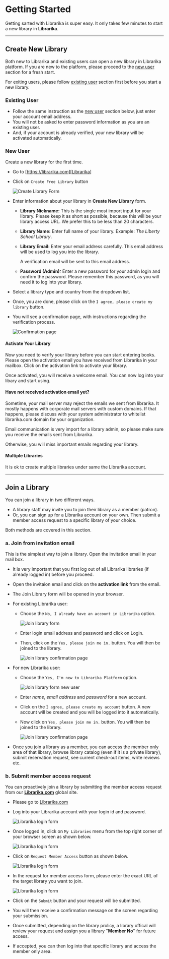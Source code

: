 # Getting Started

Getting sarted with Librarika is super easy. It only takes few minutes to start 
a new library in **Librarika**.

---

## Create New Library

Both new to Librarika and existing users can open a new library in Librarika platform. If you are new to the platform, please proceed to the [new user](#new-user) section for a fresh start. 

For exiting users, please follow [existing user](#existing-user) section first before you start a new library. 

### Existing User

* Follow the same instruction as the [new user](#new-user) section below, just enter your account email address.
* You will not be asked to enter password information as you are an existing user.
* And, if your account is already verified, your new library will be activated automatically. 

### New User

Create a new library for the first time.

* Go to [https://librarika.com][Librarika]
* Click on `Create Free Library` button 

	![Create Library Form](img/create-library-form.png)

* Enter information about your library in **Create New Library** form.
	*	**Library Nickname:**
	This is the single most import input for your library. Please keep it as short as possible, because this will be your library access URL. We prefer this to be less than 20 characters.

	*	**Library Name:**
	Enter full name of your library. Example: _The Liberty School Library_.
	
	*	**Library Email:**
	Enter your email address carefully. This email address will be used to log you into the library. 

		A verification email will be sent to this email address.

	*	**Password (Admin):**
	Enter a new password for your admin login and confirm the password. Please remember this password, as you will need it to log into your library.

* Select a library type and country from the dropdown list.
* Once, you are done, please click on the `I agree, please create my library` button.
* You will see a confirmation page, with instructions regarding the verification process.

	![Confirmation page](img/activate-library-page.png)

#### Activate Your Library

Now you need to verify your library before you can start entering books. Please open the activation email you have received from Librarika in your mailbox. Click on the activation link to activate your library.

Once activated, you will receive a welcome email. You can now log into your libary and start using.

#### Have not received activation email yet?

Sometime, your mail server may reject the emails we sent from librarika. It mostly happens with corporate mail servers with custom domains. If that happens, please discuss with your system administrator to whitelist librarika.com domain for your organization.

Email communication is very import for a library admin, so please make sure you receive the emails sent from Librarika. 

Otherwise, you will miss important emails regarding your library.


#### Multiple Libraries

It is ok to create multiple libraries under same the Librarika account.

---

## Join a Library

You can join a library in two different ways.

* A library staff may invite you to join their library as a member (patron).
* Or, you can sign up for a Librarika account on your own. Then submit a member access request to a specific library of your choice.

Both methods are covered in this section.

### a. Join from invitation email

This is the simplest way to join a library. Open the invitation email in your mail box. 


* It is very important that you first log out of all Librarika libraries (if already logged in) before you proceed.
* Open the invitaion email and click on the **activation link** from the email.
* The Join Library form will be opened in your browser.
* For existing Librarika user:
	* Choose the `No, I already have an account in Librarika` option.

		![Join library form](img/join-library-form.png)

	* Enter login email address and password and click on Login.
	* Then, click on the `Yes, please join me in.` button. You will then be joined to the library.

		![Join library confirmation page](img/join-library-confirm-joining.png)

* For new Librarika user:
	* Choose the `Yes, I'm new to Librarika Platform` option.
		
		![Join library form new user](img/join-library-form-new-user.png)

	* Enter _name_, _email address_ and _password_ for a new account.
	* Click on the `I agree, please create my account` button. A new account will be created and you will be logged into it automatically.
	* Now click on `Yes, please join me in.` button. You will then be joined to the library.

		![Join library confirmation page](img/join-library-confirm-joining.png)


* Once you join a library as a member, you can access the member only area of that library, browse library catalog (even if it is a private library), submit reservation request, see current check-out items, write reviews etc.	


### b. Submit member access request

You can proactively join a library by submitting the member access request from our **[Librarika.com][Librarika]** global site. 

* Please go to [Librarika.com][Librarika]
* Log into your Librarika account with your login id and password.

	![Librarika login form](img/librarika-login.png)

* Once logged in, click on `My Libraries` menu from the top right corner of your browser screen as shown below.

	![Librarika login form](img/my-libraries-menu.png)

* Click on `Request Member Access` button as shown below.

	![Librarika login form](img/my-libraries-page.png)

* In the request for member access form, please enter the exact URL of the target library you want to join.

	![Librarika login form](img/member-request-form.png)

* Click on the `Submit` button and your request will be submitted.
* You will then receive a confirmation message on the screen regarding your submission.
* Once submitted, depending on the library prolicy, a library offical will review your request and assign you a library "**Member No**" for future access.
* If accepted, you can then log into that specific library and access the member only area.

[Librarika]: https://librarika.com/  "Librarika ILS - The Free Library Management System"
